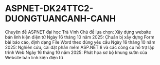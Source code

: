 # ASPNET-DK24TTC2-DUONGTUANCANH-CANH
Chuyên đề ASPNET đại học Trà Vinh
Chủ đề lựa chọn: Xây dựng website bán linh kiện điện tử
Ngày 16 tháng 10 năm 2025: Chuẩn bị xây dựng Form bài báo cáo, định dạng File Word theo đúng yêu cầu
Ngày 16 tháng 10 năm 2025: Nghiên cứu, cài đặt phần mềm ASP.NET 8 và các công cụ hỗ trợ lập trình Web
Ngày 16 tháng 10 năm 2025: Phát họa sơ bộ khung sườn của Website bán linh kiện điện tử
